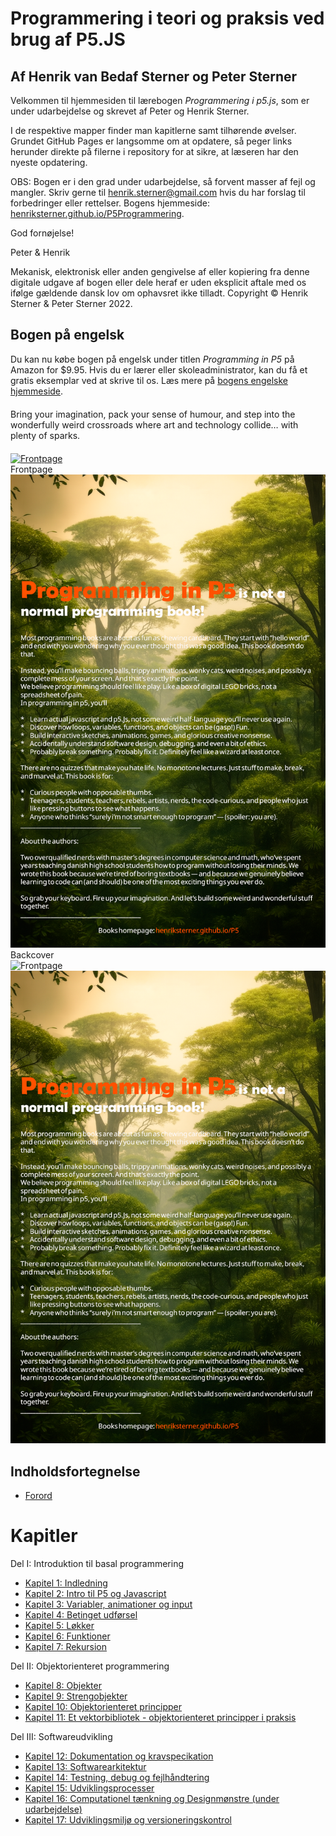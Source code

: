 # Programmering i teori og praksis ved brug af P5.JS
## Af Henrik van Bedaf Sterner og Peter Sterner

Velkommen til hjemmesiden til lærebogen *Programmering i p5.js*, som er under udarbejdelse og skrevet af Peter og Henrik Sterner. 

I de respektive mapper finder man kapitlerne samt tilhørende øvelser.
Grundet GitHub Pages er langsomme om at opdatere, så peger links herunder direkte på filerne i repository for at sikre, at læseren har den nyeste opdatering.  

OBS: Bogen er i den grad under udarbejdelse, så forvent masser af fejl og mangler. Skriv gerne til <henrik.sterner@gmail.com> hvis du har forslag til forbedringer eller rettelser. Bogens hjemmeside:  
<a href = "http://henriksterner.github.io/P5Programmering/">henriksterner.github.io/P5Programmering</a>.

God fornøjelse!

Peter & Henrik

Mekanisk, elektronisk eller anden gengivelse af eller kopiering fra denne digitale udgave af bogen eller 
dele heraf er uden eksplicit aftale med os ifølge gældende dansk lov om ophavsret ikke tilladt.
Copyright © Henrik Sterner & Peter Sterner 2022.

## Bogen på engelsk

Du kan nu købe bogen på engelsk under titlen *Programming in P5* på Amazon for $9.95.
Hvis du er lærer eller skoleadministrator, kan du få et gratis eksemplar ved at skrive til os. Læs mere på <a href="https://henriksterner.github.io/p5">bogens engelske hjemmeside</a>.

<p style="text-align:left; max-width:600px; margin:20px auto;">Bring your imagination, pack your sense of humour, and step into the wonderfully weird crossroads where art and technology collide… with plenty of sparks.</p>  <div class="images">
    <div>
      <a href="#modal-frontpage"><img src="frontpage.png" alt="Frontpage" /></a>
      <div class="desc">Frontpage</div>
    </div>
    <div>
      <a href="#modal-backcover"><img src="backcover.png" alt="Backcover" /></a>
      <div class="desc">Backcover</div>
    </div>
  </div>

  <div id="modal-frontpage" class="modal" onclick="location.hash='';">
    <img src="frontpage.png" alt="Frontpage" />
  </div>
  <div id="modal-backcover" class="modal" onclick="location.hash='';">
    <img src="backcover.png" alt="Backcover" />
  </div>


## Indholdsfortegnelse

- [Forord](https://github.com/HenrikSterner/P5Programmering/blob/main/forord/forord.md)

# Kapitler
Del I: Introduktion til basal programmering
- [Kapitel 1: Indledning](https://github.com/HenrikSterner/P5Book/blob/main/kap1/kap1.md)
- [Kapitel 2: Intro til P5 og Javascript](https://github.com/HenrikSterner/P5Programmering/blob/main/kap2/kap2.md)
- [Kapitel 3: Variabler, animationer og input](https://github.com/HenrikSterner/P5Programmering/blob/main/kap3/kap3.md)
- [Kapitel 4: Betinget udførsel](https://github.com/HenrikSterner/P5Programmering/blob/main/kap4/kap4.md)
- [Kapitel 5: Løkker](https://github.com/HenrikSterner/P5Programmering/blob/main/kap5/kap5.md)
- [Kapitel 6: Funktioner](https://github.com/HenrikSterner/P5Programmering/blob/main/kap6/kap6.md)
- [Kapitel 7: Rekursion](https://github.com/HenrikSterner/P5Programmering/blob/main/kap7/kap7.md)

Del II: Objektorienteret programmering
- [Kapitel 8: Objekter](https://github.com/HenrikSterner/P5Programmering/blob/main/kap8/kap8.md)
- [Kapitel 9: Strengobjekter](https://github.com/HenrikSterner/P5Programmering/blob/main/kap9/kap9.md)
- [Kapitel 10: Objektorienteret principper](https://github.com/HenrikSterner/P5Programmering/blob/main/kap10/kap10.md)
- [Kapitel 11: Et vektorbibliotek - objektorienteret principper i praksis](https://github.com/HenrikSterner/P5Programmering/blob/main/kap11/kap11.md)

Del III: Softwareudvikling

- [Kapitel 12: Dokumentation og kravspecikation](https://github.com/HenrikSterner/P5Programmering/blob/main/kap12/kap12.md)
- [Kapitel 13: Softwarearkitektur](https://github.com/HenrikSterner/P5Programmering/blob/main/kap13/kap13.md)
- [Kapitel 14: Testning, debug og fejlhåndtering](https://github.com/HenrikSterner/P5Programmering/blob/main/kap14/kap14.md)
- [Kapitel 15: Udviklingsprocesser](https://github.com/HenrikSterner/P5Programmering/blob/main/kap15/kap15.md)
- [Kapitel 16: Computationel tænkning og Designmønstre (under udarbejdelse)](kap16/kap16.md)
- [Kapitel 17: Udviklingsmiljø og versioneringskontrol](https://github.com/HenrikSterner/P5Programmering/blob/main/kap17/kap17.md)

